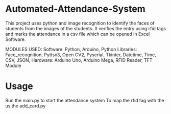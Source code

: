 # Automated-Attendance-System
This project uses python and image recognition to identify the faces of students from the images of the students. It verifies the entry using rfid tags and marks the attendance in a csv file which can be opened in Excel Software.

MODULES USED:
  Software:
    Python,
    Arduino,
    Python Libraries:
      Face_recognition,
      Pyttsx3,
      Open CV2,
      Pyserial,
      Tkinter,
      Datetime,
      Time,
      CSV,
      JSON,
  Hardware:
    Arduino Uno,
    Arduino Mega,
    RFID Reader,
    TFT Module

# Usage
Run the main.py to start the attendance system 
To map the rfid tag with the us the add_card.py
